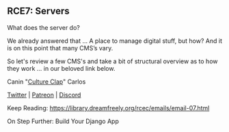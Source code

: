 ## RCE7: Servers

What does the server do?

We already answered that ... A place to manage digital stuff, but how? And it is on this point that many CMS’s vary.

So let's review a few CMS's and take a bit of structural overview as to how they work ... in our beloved link below.

Canin "[Culture Clap](//ghost.cultureclap.com)" Carlos

[Twitter](//twitter.com/CultureClap) | [Patreon](//patreon.com/CultureClap) | [Discord](https://discord.gg/bwMRRbs "https://discord.gg/bwMRRbs")

Keep Reading: https://library.dreamfreely.org/rcec/emails/email-07.html

On Step Further: Build Your Django App